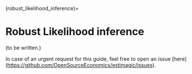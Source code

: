 (robust_likelihood_inference)=

# Robust Likelihood inference

(to be written.)

In case of an urgent request for this guide, feel free to open an issue
\[here\](<https://github.com/OpenSourceEconomics/estimagic/issues>).
